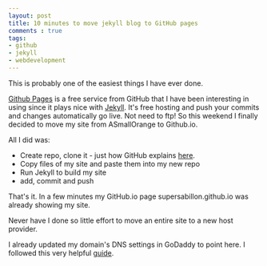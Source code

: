 ```yaml
---
layout: post
title: 10 minutes to move jekyll blog to GitHub pages
comments : true
tags:
- github
- jekyll
- webdevelopment
---
```


This is probably one of the easiest things I have ever done.

[Github Pages](https://pages.github.com/) is a free service from GitHub that I have been interesting in using since it plays nice with [Jekyll](https://jekyllrb.com/). It's free hosting and push your commits and changes automatically go live. Not need to ftp! So this weekend I finally decided to move my site from ASmallOrange to Github.io.

All I did was:

* Create repo, clone it - just how GitHub explains [here](https://pages.github.com/#create-repo-step).
* Copy files of my site and paste them into my new repo
* Run Jekyll to build my site
* add, commit and push

That's it. In a few minutes my GitHub.io page supersabillon.github.io was already showing my site.

Never have I done so little effort to move an entire site to a new host provider.

I already updated my domain's DNS settings in GoDaddy to point here. I followed this very helpful [guide](http://andrewsturges.com/blog/jekyll/tutorial/2014/11/06/github-and-godaddy.html).
